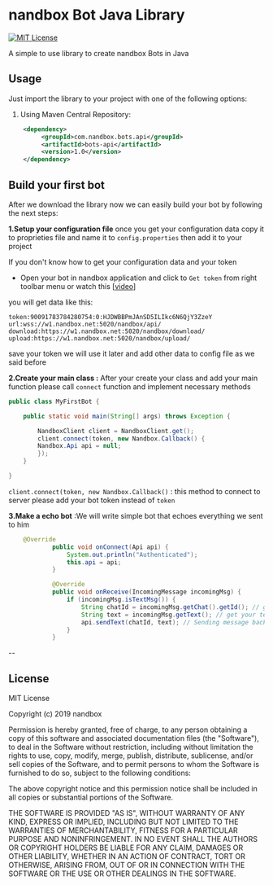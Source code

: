 
# nandbox Bot Java Library

[![MIT License](http://img.shields.io/badge/license-MIT-blue.svg?style=flat)](https://github.com/nandbox/nandboxbotsapi/blob/master/LICENSE)

A simple to use library to create nandbox Bots in Java

## Usage

Just import  the library to your project with one of the following options:

  1. Using Maven Central Repository:

```xml
    <dependency>
         <groupId>com.nandbox.bots.api</groupId>
		 <artifactId>bots-api</artifactId>
		 <version>1.0</version>
    </dependency>
```
## Build your first bot
After we download the library  now we can easily build your bot by following the next steps:

**1.Setup your configuration file** once you get your configuration data copy it to proprieties file and name it to `config.properties` then add it to your project

If you don't know how to get your configuration data and your token 

- Open your bot in nandbox application and click to `Get token` from right toolbar menu
or watch this [[video](https://www.youtube.com/watch?v=FXb6tjOuxSc&feature=youtu.be)]


you will get data like this:
``` 
token:90091783784280754:0:HJDWBBPmJAnSD5ILIkc6N6QjY3ZzeY
url:wss://w1.nandbox.net:5020/nandbox/api/  
download:https://w1.nandbox.net:5020/nandbox/download/  
upload:https://w1.nandbox.net:5020/nandbox/upload/
```
save your token we will use it later and add other data to config file as we said before 

**2.Create your main class :**  After your create your class and add your main function please call `connect` function and implement necessary methods 

```java
public class MyFirstBot {

	public static void main(String[] args) throws Exception {

		NandboxClient client = NandboxClient.get();
		client.connect(token, new Nandbox.Callback() {
		Nandbox.Api api = null;
		});
	}

}
```
`client.connect(token, new Nandbox.Callback()`  : this method to connect to server please add your bot token  instead of `token`

**3.Make a echo bot** :We will write simple bot that echoes everything we sent to him
```java
	@Override
			public void onConnect(Api api) {
				System.out.println("Authenticated");
				this.api = api;
			}

			@Override
			public void onReceive(IncomingMessage incomingMsg) {
				if (incomingMsg.isTextMsg()) {
					String chatId = incomingMsg.getChat().getId(); // get you chat Id
					String text = incomingMsg.getText(); // get your text message
					api.sendText(chatId, text); // Sending message back as an Echo
				}
			}
```
--
## License 
MIT License

Copyright (c) 2019 nandbox

Permission is hereby granted, free of charge, to any person obtaining a copy
of this software and associated documentation files (the "Software"), to deal
in the Software without restriction, including without limitation the rights
to use, copy, modify, merge, publish, distribute, sublicense, and/or sell
copies of the Software, and to permit persons to whom the Software is
furnished to do so, subject to the following conditions:

The above copyright notice and this permission notice shall be included in all
copies or substantial portions of the Software.

THE SOFTWARE IS PROVIDED "AS IS", WITHOUT WARRANTY OF ANY KIND, EXPRESS OR
IMPLIED, INCLUDING BUT NOT LIMITED TO THE WARRANTIES OF MERCHANTABILITY,
FITNESS FOR A PARTICULAR PURPOSE AND NONINFRINGEMENT. IN NO EVENT SHALL THE
AUTHORS OR COPYRIGHT HOLDERS BE LIABLE FOR ANY CLAIM, DAMAGES OR OTHER
LIABILITY, WHETHER IN AN ACTION OF CONTRACT, TORT OR OTHERWISE, ARISING FROM,
OUT OF OR IN CONNECTION WITH THE SOFTWARE OR THE USE OR OTHER DEALINGS IN THE
SOFTWARE.

